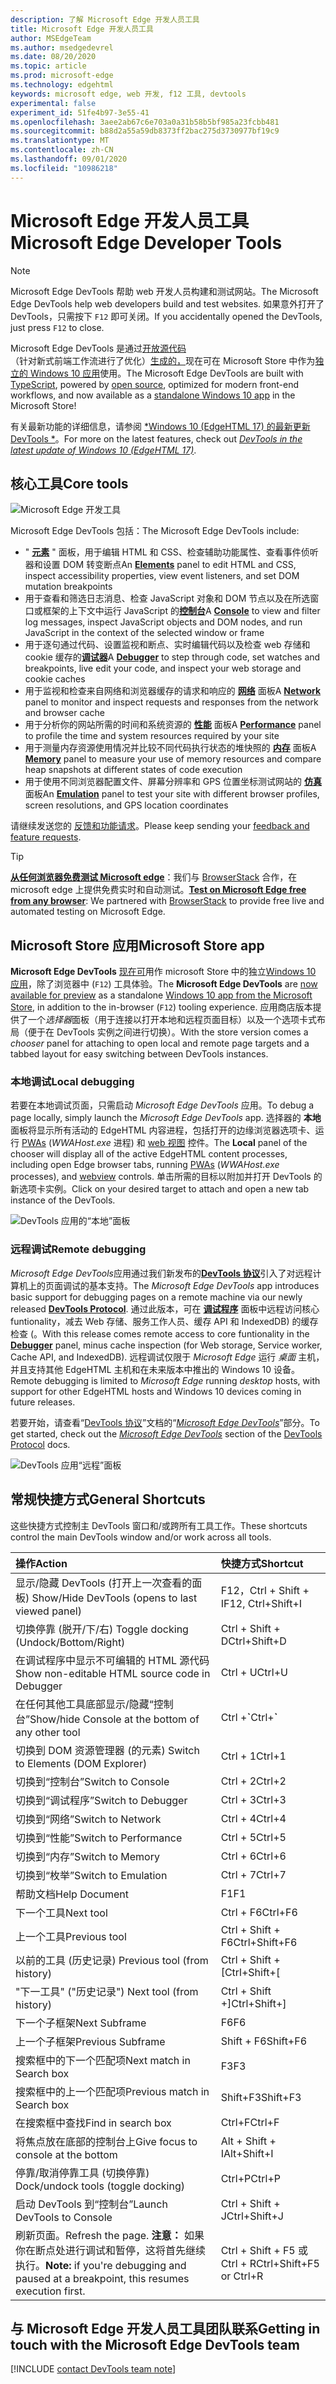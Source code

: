 ```yaml
---
description: 了解 Microsoft Edge 开发人员工具
title: Microsoft Edge 开发人员工具
author: MSEdgeTeam
ms.author: msedgedevrel
ms.date: 08/20/2020
ms.topic: article
ms.prod: microsoft-edge
ms.technology: edgehtml
keywords: microsoft edge, web 开发, f12 工具, devtools
experimental: false
experiment_id: 51fe4b97-3e55-41
ms.openlocfilehash: 3aee2ab67c6e703a0a31b58b5bf985a23fcbb481
ms.sourcegitcommit: b88d2a55a59db8373ff2bac275d3730977bf19c9
ms.translationtype: MT
ms.contentlocale: zh-CN
ms.lasthandoff: 09/01/2020
ms.locfileid: "10986218"
---
```

# <span data-ttu-id="7e30e-104">Microsoft Edge 开发人员工具</span><span class="sxs-lookup"><span data-stu-id="7e30e-104">Microsoft Edge Developer Tools</span></span>  

> [!NOTE]
> <span data-ttu-id="7e30e-105">Microsoft Edge DevTools 帮助 web 开发人员构建和测试网站。</span><span class="sxs-lookup"><span data-stu-id="7e30e-105">The Microsoft Edge DevTools help web developers build and test websites.</span></span>  <span data-ttu-id="7e30e-106">如果意外打开了 DevTools，只需按下 `F12` 即可关闭。</span><span class="sxs-lookup"><span data-stu-id="7e30e-106">If you accidentally opened the DevTools, just press `F12` to close.</span></span>  

<span data-ttu-id="7e30e-107">Microsoft Edge DevTools 是通过[开放源代码](https://github.com/Microsoft/ChakraCore)（针对新式前端工作流进行了优化）[生成的，](https://www.typescriptlang.org/)现在可在 Microsoft Store 中作为[独立的 Windows 10 应用](https://www.microsoft.com/store/p/microsoft-edge-devtools-preview/9mzbfrmz0mnj)使用。</span><span class="sxs-lookup"><span data-stu-id="7e30e-107">The Microsoft Edge DevTools are built with [TypeScript](https://www.typescriptlang.org/), powered by [open source](https://github.com/Microsoft/ChakraCore), optimized for modern front-end workflows, and now available as a [standalone Windows 10 app](https://www.microsoft.com/store/p/microsoft-edge-devtools-preview/9mzbfrmz0mnj) in the Microsoft Store!</span></span>

<span data-ttu-id="7e30e-108">有关最新功能的详细信息，请参阅 [\*Windows 10 (EdgeHTML 17) 的最新更新 DevTools \*](./devtools-guide/whats-new.md)。</span><span class="sxs-lookup"><span data-stu-id="7e30e-108">For more on the latest features, check out [*DevTools in the latest update of Windows 10 (EdgeHTML 17)*](./devtools-guide/whats-new.md).</span></span>

## <span data-ttu-id="7e30e-109">核心工具</span><span class="sxs-lookup"><span data-stu-id="7e30e-109">Core tools</span></span>

![Microsoft Edge 开发工具](./devtools-guide/media/devtools.png)

<span data-ttu-id="7e30e-111">Microsoft Edge DevTools 包括：</span><span class="sxs-lookup"><span data-stu-id="7e30e-111">The Microsoft Edge DevTools include:</span></span>

 - <span data-ttu-id="7e30e-112">" [**元素**](./devtools-guide/elements.md) " 面板，用于编辑 HTML 和 CSS、检查辅助功能属性、查看事件侦听器和设置 DOM 转变断点</span><span class="sxs-lookup"><span data-stu-id="7e30e-112">An [**Elements**](./devtools-guide/elements.md) panel to edit HTML and CSS, inspect accessibility properties, view event listeners, and set DOM mutation breakpoints</span></span>
 - <span data-ttu-id="7e30e-113">用于查看和筛选日志消息、检查 JavaScript 对象和 DOM 节点以及在所选窗口或框架的上下文中运行 JavaScript 的[**控制台**](./devtools-guide/console.md)</span><span class="sxs-lookup"><span data-stu-id="7e30e-113">A [**Console**](./devtools-guide/console.md) to view and filter log messages, inspect JavaScript objects and DOM nodes, and run JavaScript in the context of the selected window or frame</span></span>
 - <span data-ttu-id="7e30e-114">用于逐句通过代码、设置监视和断点、实时编辑代码以及检查 web 存储和 cookie 缓存的[**调试器**](./devtools-guide/debugger.md)</span><span class="sxs-lookup"><span data-stu-id="7e30e-114">A [**Debugger**](./devtools-guide/debugger.md) to step through code, set watches and breakpoints, live edit your code, and inspect your web storage and cookie caches</span></span>
 - <span data-ttu-id="7e30e-115">用于监视和检查来自网络和浏览器缓存的请求和响应的 [**网络**](./devtools-guide/network.md) 面板</span><span class="sxs-lookup"><span data-stu-id="7e30e-115">A [**Network**](./devtools-guide/network.md) panel to monitor and inspect requests and responses from the network and browser cache</span></span> 
 - <span data-ttu-id="7e30e-116">用于分析你的网站所需的时间和系统资源的 [**性能**](./devtools-guide/performance.md) 面板</span><span class="sxs-lookup"><span data-stu-id="7e30e-116">A [**Performance**](./devtools-guide/performance.md) panel to profile the time and system resources required by your site</span></span>
 - <span data-ttu-id="7e30e-117">用于测量内存资源使用情况并比较不同代码执行状态的堆快照的 [**内存**](./devtools-guide/memory.md) 面板</span><span class="sxs-lookup"><span data-stu-id="7e30e-117">A [**Memory**](./devtools-guide/memory.md) panel to measure your use of memory resources and compare heap snapshots at different states of code execution</span></span>
 - <span data-ttu-id="7e30e-118">用于使用不同浏览器配置文件、屏幕分辨率和 GPS 位置坐标测试网站的 [**仿真**](./devtools-guide/emulation.md) 面板</span><span class="sxs-lookup"><span data-stu-id="7e30e-118">An [**Emulation**](./devtools-guide/emulation.md) panel to test your site with different browser profiles, screen resolutions, and GPS location coordinates</span></span>

<span data-ttu-id="7e30e-119">请继续发送您的 [反馈和功能请求](#getting-in-touch-with-the-microsoft-edge-devtools-team)。</span><span class="sxs-lookup"><span data-stu-id="7e30e-119">Please keep sending your [feedback and feature requests](#getting-in-touch-with-the-microsoft-edge-devtools-team).</span></span>

> [!TIP]
> <span data-ttu-id="7e30e-120">**[从任何浏览器免费测试 Microsoft edge](https://developer.microsoft.com/microsoft-edge/tools/remote/)**：我们与 [BrowserStack](https://www.browserstack.com/test-on-microsoft-edge-browser#live-cloud) 合作，在 microsoft edge 上提供免费实时和自动测试。</span><span class="sxs-lookup"><span data-stu-id="7e30e-120">**[Test on Microsoft Edge free from any browser](https://developer.microsoft.com/microsoft-edge/tools/remote/)**: We partnered with [BrowserStack](https://www.browserstack.com/test-on-microsoft-edge-browser#live-cloud) to provide free live and automated testing on Microsoft Edge.</span></span>

## <span data-ttu-id="7e30e-121">Microsoft Store 应用</span><span class="sxs-lookup"><span data-stu-id="7e30e-121">Microsoft Store app</span></span>

<span data-ttu-id="7e30e-122">**Microsoft Edge DevTools** [现在可](./devtools-guide/whats-new.md)用作 microsoft Store 中的独立[Windows 10 应用](https://www.microsoft.com/store/p/microsoft-edge-devtools-preview/9mzbfrmz0mnj?activetab=pivot%3aoverviewtab)，除了浏览器中 (`F12`) 工具体验。</span><span class="sxs-lookup"><span data-stu-id="7e30e-122">The **Microsoft Edge DevTools** are [now available for preview](./devtools-guide/whats-new.md) as a standalone [Windows 10 app from the Microsoft Store](https://www.microsoft.com/store/p/microsoft-edge-devtools-preview/9mzbfrmz0mnj?activetab=pivot%3aoverviewtab), in addition to the in-browser (`F12`) tooling experience.</span></span> <span data-ttu-id="7e30e-123">应用商店版本提供了一个*选择器*面板（用于连接以打开本地和远程页面目标）以及一个选项卡式布局（便于在 DevTools 实例之间进行切换）。</span><span class="sxs-lookup"><span data-stu-id="7e30e-123">With the store version comes a *chooser* panel for attaching to open local and remote page targets and a tabbed layout for easy switching between DevTools instances.</span></span>

### <span data-ttu-id="7e30e-124">本地调试</span><span class="sxs-lookup"><span data-stu-id="7e30e-124">Local debugging</span></span>

<span data-ttu-id="7e30e-125">若要在本地调试页面，只需启动 *Microsoft Edge DevTools* 应用。</span><span class="sxs-lookup"><span data-stu-id="7e30e-125">To debug a page locally, simply launch the *Microsoft Edge DevTools* app.</span></span> <span data-ttu-id="7e30e-126">选择器的 **本地** 面板将显示所有活动的 EdgeHTML 内容进程，包括打开的边缘浏览器选项卡、运行 [PWAs](./progressive-web-apps-edgehtml/index.md) (*WWAHost.exe* 进程) 和 [web 视图](./webview.md) 控件。</span><span class="sxs-lookup"><span data-stu-id="7e30e-126">The **Local** panel of the chooser will display all of the active EdgeHTML content processes, including open Edge browser tabs, running [PWAs](./progressive-web-apps-edgehtml/index.md) (*WWAHost.exe* processes), and [webview](./webview.md) controls.</span></span> <span data-ttu-id="7e30e-127">单击所需的目标以附加并打开 DevTools 的新选项卡实例。</span><span class="sxs-lookup"><span data-stu-id="7e30e-127">Click on your desired target to attach and open a new tab instance of the DevTools.</span></span>

![DevTools 应用的“本地”面板](./devtools-guide/media/chooser_local.png)

### <span data-ttu-id="7e30e-129">远程调试</span><span class="sxs-lookup"><span data-stu-id="7e30e-129">Remote debugging</span></span>

<span data-ttu-id="7e30e-130">*Microsoft Edge DevTools*应用通过我们新发布的[**DevTools 协议**](./devtools-protocol/index.md)引入了对远程计算机上的页面调试的基本支持。</span><span class="sxs-lookup"><span data-stu-id="7e30e-130">The *Microsoft Edge DevTools* app introduces basic support for debugging pages on a remote machine via our newly released [**DevTools Protocol**](./devtools-protocol/index.md).</span></span> <span data-ttu-id="7e30e-131">通过此版本，可在 [**调试程序**](./devtools-guide/debugger.md) 面板中远程访问核心 funtionality，减去 Web 存储、服务工作人员、缓存 API 和 IndexedDB) 的缓存检查 (。</span><span class="sxs-lookup"><span data-stu-id="7e30e-131">With this release comes remote access to core funtionality in the [**Debugger**](./devtools-guide/debugger.md) panel, minus cache inspection (for Web storage, Service worker, Cache API, and IndexedDB).</span></span> <span data-ttu-id="7e30e-132">远程调试仅限于 *Microsoft Edge* 运行 *桌面* 主机，并且支持其他 EdgeHTML 主机和在未来版本中推出的 Windows 10 设备。</span><span class="sxs-lookup"><span data-stu-id="7e30e-132">Remote debugging is limited to *Microsoft Edge* running *desktop* hosts, with support for other EdgeHTML hosts and Windows 10 devices coming in future releases.</span></span>

<span data-ttu-id="7e30e-133">若要开始，请查看“[DevTools 协议](./devtools-protocol/index.md)”文档的“[*Microsoft Edge DevTools*](./devtools-protocol/0.1/clients.md#microsoft-edge-devtools-preview)”部分。</span><span class="sxs-lookup"><span data-stu-id="7e30e-133">To get started, check out the [*Microsoft Edge DevTools*](./devtools-protocol/0.1/clients.md#microsoft-edge-devtools-preview) section of the [DevTools Protocol](./devtools-protocol/index.md) docs.</span></span>

![DevTools 应用“远程”面板](./devtools-guide/media/chooser_remote.png)

## <span data-ttu-id="7e30e-135">常规快捷方式</span><span class="sxs-lookup"><span data-stu-id="7e30e-135">General Shortcuts</span></span>

<span data-ttu-id="7e30e-136">这些快捷方式控制主 DevTools 窗口和/或跨所有工具工作。</span><span class="sxs-lookup"><span data-stu-id="7e30e-136">These shortcuts control the main DevTools window and/or work across all tools.</span></span>

<span data-ttu-id="7e30e-137">操作</span><span class="sxs-lookup"><span data-stu-id="7e30e-137">Action</span></span> | <span data-ttu-id="7e30e-138">快捷方式</span><span class="sxs-lookup"><span data-stu-id="7e30e-138">Shortcut</span></span>
:------------ | :-------------
<span data-ttu-id="7e30e-139">显示/隐藏 DevTools (打开上一次查看的面板) </span><span class="sxs-lookup"><span data-stu-id="7e30e-139">Show/Hide DevTools (opens to last viewed panel)</span></span> | <span data-ttu-id="7e30e-140">F12，Ctrl + Shift + I</span><span class="sxs-lookup"><span data-stu-id="7e30e-140">F12, Ctrl+Shift+I</span></span>
<span data-ttu-id="7e30e-141">切换停靠 (脱开/下/右) </span><span class="sxs-lookup"><span data-stu-id="7e30e-141">Toggle docking (Undock/Bottom/Right)</span></span> | <span data-ttu-id="7e30e-142">Ctrl + Shift + D</span><span class="sxs-lookup"><span data-stu-id="7e30e-142">Ctrl+Shift+D</span></span> 
<span data-ttu-id="7e30e-143">在调试程序中显示不可编辑的 HTML 源代码</span><span class="sxs-lookup"><span data-stu-id="7e30e-143">Show non-editable HTML source code in Debugger</span></span> | <span data-ttu-id="7e30e-144">Ctrl + U</span><span class="sxs-lookup"><span data-stu-id="7e30e-144">Ctrl+U</span></span>
<span data-ttu-id="7e30e-145">在任何其他工具底部显示/隐藏“控制台”</span><span class="sxs-lookup"><span data-stu-id="7e30e-145">Show/hide Console at the bottom of any other tool</span></span>  | <span data-ttu-id="7e30e-146">Ctrl +**\`**</span><span class="sxs-lookup"><span data-stu-id="7e30e-146">Ctrl+**\`**</span></span>
<span data-ttu-id="7e30e-147">切换到 DOM 资源管理器 (的元素) </span><span class="sxs-lookup"><span data-stu-id="7e30e-147">Switch to Elements (DOM Explorer)</span></span> | <span data-ttu-id="7e30e-148">Ctrl + 1</span><span class="sxs-lookup"><span data-stu-id="7e30e-148">Ctrl+1</span></span>
<span data-ttu-id="7e30e-149">切换到“控制台”</span><span class="sxs-lookup"><span data-stu-id="7e30e-149">Switch to Console</span></span> |  <span data-ttu-id="7e30e-150">Ctrl + 2</span><span class="sxs-lookup"><span data-stu-id="7e30e-150">Ctrl+2</span></span>
<span data-ttu-id="7e30e-151">切换到“调试程序”</span><span class="sxs-lookup"><span data-stu-id="7e30e-151">Switch to Debugger</span></span> | <span data-ttu-id="7e30e-152">Ctrl + 3</span><span class="sxs-lookup"><span data-stu-id="7e30e-152">Ctrl+3</span></span>
<span data-ttu-id="7e30e-153">切换到“网络”</span><span class="sxs-lookup"><span data-stu-id="7e30e-153">Switch to Network</span></span> | <span data-ttu-id="7e30e-154">Ctrl + 4</span><span class="sxs-lookup"><span data-stu-id="7e30e-154">Ctrl+4</span></span>
<span data-ttu-id="7e30e-155">切换到“性能”</span><span class="sxs-lookup"><span data-stu-id="7e30e-155">Switch to Performance</span></span> | <span data-ttu-id="7e30e-156">Ctrl + 5</span><span class="sxs-lookup"><span data-stu-id="7e30e-156">Ctrl+5</span></span>
<span data-ttu-id="7e30e-157">切换到“内存”</span><span class="sxs-lookup"><span data-stu-id="7e30e-157">Switch to Memory</span></span> | <span data-ttu-id="7e30e-158">Ctrl + 6</span><span class="sxs-lookup"><span data-stu-id="7e30e-158">Ctrl+6</span></span>
<span data-ttu-id="7e30e-159">切换到“枚举”</span><span class="sxs-lookup"><span data-stu-id="7e30e-159">Switch to Emulation</span></span> | <span data-ttu-id="7e30e-160">Ctrl + 7</span><span class="sxs-lookup"><span data-stu-id="7e30e-160">Ctrl+7</span></span>
<span data-ttu-id="7e30e-161">帮助文档</span><span class="sxs-lookup"><span data-stu-id="7e30e-161">Help Document</span></span> | <span data-ttu-id="7e30e-162">F1</span><span class="sxs-lookup"><span data-stu-id="7e30e-162">F1</span></span>
<span data-ttu-id="7e30e-163">下一个工具</span><span class="sxs-lookup"><span data-stu-id="7e30e-163">Next tool</span></span> | <span data-ttu-id="7e30e-164">Ctrl + F6</span><span class="sxs-lookup"><span data-stu-id="7e30e-164">Ctrl+F6</span></span>
<span data-ttu-id="7e30e-165">上一个工具</span><span class="sxs-lookup"><span data-stu-id="7e30e-165">Previous tool</span></span> | <span data-ttu-id="7e30e-166">Ctrl + Shift + F6</span><span class="sxs-lookup"><span data-stu-id="7e30e-166">Ctrl+Shift+F6</span></span>
<span data-ttu-id="7e30e-167">以前的工具 (历史记录) </span><span class="sxs-lookup"><span data-stu-id="7e30e-167">Previous tool (from history)</span></span> | <span data-ttu-id="7e30e-168">Ctrl + Shift + [</span><span class="sxs-lookup"><span data-stu-id="7e30e-168">Ctrl+Shift+[</span></span>
<span data-ttu-id="7e30e-169">"下一工具" ("历史记录") </span><span class="sxs-lookup"><span data-stu-id="7e30e-169">Next tool (from history)</span></span> | <span data-ttu-id="7e30e-170">Ctrl + Shift +]</span><span class="sxs-lookup"><span data-stu-id="7e30e-170">Ctrl+Shift+]</span></span>
<span data-ttu-id="7e30e-171">下一个子框架</span><span class="sxs-lookup"><span data-stu-id="7e30e-171">Next Subframe</span></span>    | <span data-ttu-id="7e30e-172">F6</span><span class="sxs-lookup"><span data-stu-id="7e30e-172">F6</span></span>
<span data-ttu-id="7e30e-173">上一个子框架</span><span class="sxs-lookup"><span data-stu-id="7e30e-173">Previous Subframe</span></span> | <span data-ttu-id="7e30e-174">Shift + F6</span><span class="sxs-lookup"><span data-stu-id="7e30e-174">Shift+F6</span></span>
<span data-ttu-id="7e30e-175">搜索框中的下一个匹配项</span><span class="sxs-lookup"><span data-stu-id="7e30e-175">Next match in Search box</span></span> | <span data-ttu-id="7e30e-176">F3</span><span class="sxs-lookup"><span data-stu-id="7e30e-176">F3</span></span>
<span data-ttu-id="7e30e-177">搜索框中的上一个匹配项</span><span class="sxs-lookup"><span data-stu-id="7e30e-177">Previous match in Search box</span></span> | <span data-ttu-id="7e30e-178">Shift+F3</span><span class="sxs-lookup"><span data-stu-id="7e30e-178">Shift+F3</span></span>
<span data-ttu-id="7e30e-179">在搜索框中查找</span><span class="sxs-lookup"><span data-stu-id="7e30e-179">Find in search box</span></span> | <span data-ttu-id="7e30e-180">Ctrl+F</span><span class="sxs-lookup"><span data-stu-id="7e30e-180">Ctrl+F</span></span>
<span data-ttu-id="7e30e-181">将焦点放在底部的控制台上</span><span class="sxs-lookup"><span data-stu-id="7e30e-181">Give focus to console at the bottom</span></span> | <span data-ttu-id="7e30e-182">Alt + Shift + I</span><span class="sxs-lookup"><span data-stu-id="7e30e-182">Alt+Shift+I</span></span>
<span data-ttu-id="7e30e-183">停靠/取消停靠工具 (切换停靠) </span><span class="sxs-lookup"><span data-stu-id="7e30e-183">Dock/undock tools (toggle docking)</span></span> | <span data-ttu-id="7e30e-184">Ctrl+P</span><span class="sxs-lookup"><span data-stu-id="7e30e-184">Ctrl+P</span></span>  
<span data-ttu-id="7e30e-185">启动 DevTools 到“控制台”</span><span class="sxs-lookup"><span data-stu-id="7e30e-185">Launch DevTools to Console</span></span> | <span data-ttu-id="7e30e-186">Ctrl + Shift + J</span><span class="sxs-lookup"><span data-stu-id="7e30e-186">Ctrl+Shift+J</span></span>
<span data-ttu-id="7e30e-187">刷新页面。</span><span class="sxs-lookup"><span data-stu-id="7e30e-187">Refresh the page.</span></span> <span data-ttu-id="7e30e-188">**注意：** 如果你在断点处进行调试和暂停，这将首先继续执行。</span><span class="sxs-lookup"><span data-stu-id="7e30e-188">**Note:** if you're debugging and paused at a breakpoint, this resumes execution first.</span></span> | <span data-ttu-id="7e30e-189">Ctrl + Shift + F5 或 Ctrl + R</span><span class="sxs-lookup"><span data-stu-id="7e30e-189">Ctrl+Shift+F5 or Ctrl+R</span></span>

## <span data-ttu-id="7e30e-190">与 Microsoft Edge 开发人员工具团队联系</span><span class="sxs-lookup"><span data-stu-id="7e30e-190">Getting in touch with the Microsoft Edge DevTools team</span></span>  

[!INCLUDE [contact DevTools team note](./devtools-guide-chromium/includes/contact-devtools-team-note.md)]  
